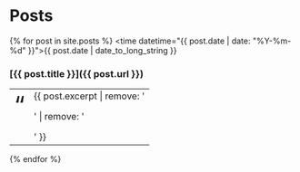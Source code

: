 # Posts
{% for post in site.posts %}
  <time datetime="{{ post.date | date: "%Y-%m-%d" }}">{{ post.date | date_to_long_string }}</time>
###  [{{ post.title }}]({{ post.url }})
  <table><tr><td style="vertical-align:top"><span style="font-size:32pt">&ldquo;</span></td><td>{{ post.excerpt | remove: '<p>' | remove: '</p>' }}</td></tr></table>
{% endfor %}
